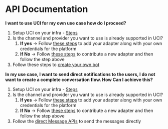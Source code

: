 # API Documentation

**I want to use UCI for my own use case how do I proceed?**

1. Setup UCI on your infra - [Steps](pre-requisites-installation-setup-post-setup.md)
2. Is the channel and provider you want to use is already supported in UCI?
   1. **If yes** -> Follow [these steps](../developer/api-documentation/bot-setup-apis.md#2.1-add-adapter) to add your adapter along with your own credentials for the platform
   2. **If No** -> Follow [these steps](../developer/contribution-guide/create-an-adapter.md#3.-creating-your-own-adapters) to contribute a new adapter and then follow the step above&#x20;
3. Follow these steps to [create your own bot](setting-up-your-very-first-conversation.md)



**In my use case, I want to send direct notifications to the users, I do not want to create a complete conversation flow. How Can I achieve this?**

1. Setup UCI on your infra - [Steps](pre-requisites-installation-setup-post-setup.md)
2. Is the channel and provider you want to use is already supported in UCI?
   1. **If yes** -> Follow [these steps](../developer/api-documentation/bot-setup-apis.md#2.1-add-adapter) to add your adapter along with your own credentials for the platform
   2. **If No** -> Follow [these steps](../developer/contribution-guide/create-an-adapter.md#3.-creating-your-own-adapters) to contribute a new adapter and then follow the step above
3. Follow the [direct Message APIs](../developer/api-documentation/direct-message-apis.md) to send the messages directly